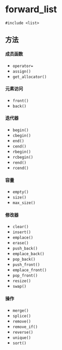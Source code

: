 # forward_list
`#include <list>`

## 方法
#### 成员函数
- `operator=`
- `assign()`
- `get_allocator()`

#### 元素访问
- `front()`
- `back()`

#### 迭代器
- `begin()`
- `cbegin()`
- `end()`
- `cend()`
- `rbegin()`
- `rcbegin()`
- `rend()`
- `rcend()`

#### 容量
- `empty()`
- `size()`
- `max_size()`

#### 修改器
- `clear()`
- `insert()`
- `emplace()`
- `erase()`
- `push_back()`
- `emplace_back()`
- `pop_back()`
- `push_front()`
- `emplace_front()`
- `pop_front()`
- `resize()`
- `swap()`

#### 操作
- `merge()`
- `splice()`
- `remove()`
- `remove_if()`
- `reverse()`
- `unique()`
- `sort()`


